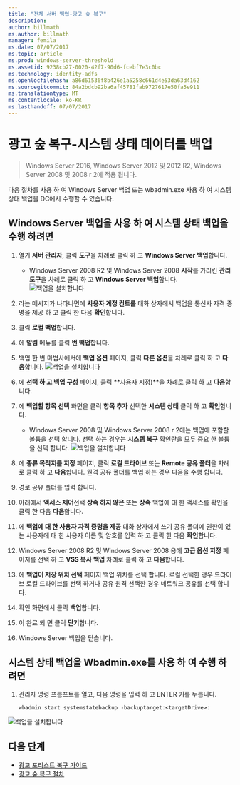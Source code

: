 ```yaml
---
title: "전체 서버 백업-광고 숲 복구"
description: 
author: billmath
ms.author: billmath
manager: femila
ms.date: 07/07/2017
ms.topic: article
ms.prod: windows-server-threshold
ms.assetid: 9238cb27-0020-42f7-90d6-fcebf7e3c0bc
ms.technology: identity-adfs
ms.openlocfilehash: a86d61536f8b426e1a5258c661d4e53da63d4162
ms.sourcegitcommit: 84a2bdcb92ba6af45781fab9727617e50fa5e911
ms.translationtype: MT
ms.contentlocale: ko-KR
ms.lasthandoff: 07/07/2017
---
```

# <a name="ad-forest-recovery---backing-up-the-system-state-data"></a>광고 숲 복구-시스템 상태 데이터를 백업  

>Windows Server 2016, Windows Server 2012 및 2012 R2, Windows Server 2008 및 2008 r 2에 적용 됩니다.
 
다음 절차를 사용 하 여 Windows Server 백업 또는 wbadmin.exe 사용 하 여 시스템 상태 백업을 DC에서 수행할 수 있습니다.  
  
## <a name="to-perform-a-system-state-backup-using-windows-server-backup"></a>Windows Server 백업을 사용 하 여 시스템 상태 백업을 수행 하려면  
1. 열기 **서버 관리자**, 클릭 **도구**을 차례로 클릭 하 고 **Windows Server 백업**합니다.
    - Windows Server 2008 R2 및 Windows Server 2008 **시작**를 가리킨 **관리 도구**을 차례로 클릭 하 고 **Windows Server 백업**합니다. 
![백업을 설치합니다](media/AD-Forest-Recovery-Backing-up-a-Full-Server/fullbackup1.png) 
2. 라는 메시지가 나타나면에 **사용자 계정 컨트롤** 대화 상자에서 백업을 통신사 자격 증명을 제공 하 고 클릭 한 다음 **확인**합니다.
3. 클릭 **로컬 백업**합니다.
4. 에 **알림** 메뉴를 클릭 **번 백업**합니다.
5. 백업 한 번 마법사에서에 **백업 옵션** 페이지, 클릭 **다른 옵션**을 차례로 클릭 하 고 **다음**합니다.
![백업을 설치합니다](media/AD-Forest-Recovery-Backing-up-a-Full-Server/fullbackup3.png)
6. 에 **선택 하 고 백업 구성** 페이지, 클릭 **사용자 지정)**을 차례로 클릭 하 고 **다음**합니다.
7. 에 **백업할 항목 선택** 화면을 클릭 **항목 추가** 선택한 **시스템 상태** 클릭 하 고 **확인**합니다.
    - Windows Server 2008 및 Windows Server 2008 r 2에는 백업에 포함할 볼륨을 선택 합니다. 선택 하는 경우는 **시스템 복구** 확인란을 모두 중요 한 볼륨을 선택 합니다. 
![백업을 설치합니다](media/AD-Forest-Recovery-Backing-up-System-State/systemstatebackup.png)  
8. 에 **종류 목적지를 지정** 페이지, 클릭 **로컬 드라이브** 또는 **Remote 공유 폴더**을 차례로 클릭 하 고 **다음**합니다.  원격 공유 폴더를 백업 하는 경우 다음을 수행 합니다.  
  
 1.  경로 공유 폴더를 입력 합니다.  
 2.  아래에서 **액세스 제어**선택 **상속 하지 않은** 또는 **상속** 백업에 대 한 액세스를 확인을 클릭 한 다음 **다음**합니다.  
 3.  에 **백업에 대 한 사용자 자격 증명을 제공** 대화 상자에서 쓰기 공유 폴더에 권한이 있는 사용자에 대 한 사용자 이름 및 암호를 입력 하 고 클릭 한 다음 **확인**합니다.
9. Windows Server 2008 R2 및 Windows Server 2008 용에 **고급 옵션 지정** 페이지를 선택 하 고 **VSS 복사 백업** 차례로 클릭 하 고 **다음**합니다.
10. 에 **백업이 저장 위치 선택** 페이지 백업 위치를 선택 합니다.  로컬 선택한 경우 드라이브 로컬 드라이브를 선택 하거나 공유 원격 선택한 경우 네트워크 공유를 선택 합니다.
11. 확인 화면에서 클릭 **백업**합니다.
12. 이 완료 되 면 클릭 **닫기**합니다.
13. Windows Server 백업을 닫습니다.

  
## <a name="to-perform-a-system-state-backup-using-wbadminexe"></a>시스템 상태 백업을 Wbadmin.exe를 사용 하 여 수행 하려면  
  
1.  관리자 명령 프롬프트를 열고, 다음 명령을 입력 하 고 ENTER 키를 누릅니다.  
  
    ```  
    wbadmin start systemstatebackup -backuptarget:<targetDrive>:
    ```  
![백업을 설치합니다](media/AD-Forest-Recovery-Backing-up-System-State/systemstatebackup2.png)  

## <a name="next-steps"></a>다음 단계

- [광고 포리스트 복구 가이드](AD-Forest-Recovery-Guide.md)
- [광고 숲 복구 절차](AD-Forest-Recovery-Procedures.md)
